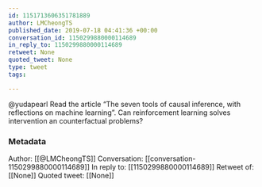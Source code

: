 ```yaml
---
id: 1151713606351781889
author: LMCheongTS
published_date: 2019-07-18 04:41:36 +00:00
conversation_id: 1150299880000114689
in_reply_to: 1150299880000114689
retweet: None
quoted_tweet: None
type: tweet
tags:

---
```


@yudapearl Read the article “The seven tools of causal inference, with reflections on machine learning”. Can reinforcement learning solves intervention an counterfactual problems?

### Metadata

Author: [[@LMCheongTS]]
Conversation: [[conversation-1150299880000114689]]
In reply to: [[1150299880000114689]]
Retweet of: [[None]]
Quoted tweet: [[None]]
